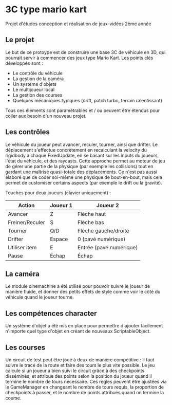 # 3C type mario kart

Projet d'études conception et réalisation de jeux-vidéos 2ème année

## Le projet

Le but de ce protoype est de construire une base 3C de véhicule en 3D, qui pourrait servir à commencer des jeux type Mario Kart.
Les points clés développés sont :
- Le contrôle du véhicule
- La gestion de la caméra
- Un système d'objets
- Le multijoueur local
- La gestion des courses
- Quelques mécaniques typiques (drift, patch turbo, terrain ralentissant)

Tous ces éléments sont paramétrables et / ou peuvent être étendus pour coller aux besoin d'un nouveau projet.

## Les contrôles
Le véhicule du joueur peut avancer, reculer, tourner, ainsi que drifter. Le déplacement s'effectue concrètement en recalculant la velocity du rigidbody à chaque FixedUpdate, en se basant sur les inputs du joueurs, l'état du véhicule, et des raycasts.
Cette approche permet au moteur de jeu de gérer une partie de la physique (par exemple les collisions) tout en gardant une maîtrise quasi-totale des déplacements. Ce n'est pas aussi élaboré que de coder soi-même une physique de bout-en-bout, mais cela permet de customiser certains aspects (par exemple le drift ou la gravité).

Touches pour deux joueurs (clavier uniquement) :

| Action          | Joueur 1 | Joueur 2                |
|-----------------|----------|-------------------------|
| Avancer         | Z        | Flèche haut             |
| Freiner/Reculer | S        | Flèche bas              |
| Tourner         | Q/D      | Flèche gauche/droite    |
| Drifter         | Espace   | 0 (pavé numérique)      |
| Utiliser item   | E        | Entrée (pavé numérique) |
| Pause           | Échap    | Échap                   |

## La caméra
Le module cinemachine a été utilisé pour pouvoir suivre le joueur de manière fluide, et donner des petits effets de style comme voir le côté du véhicule quand le joueur tourne.

## Les compétences character
Un système d'objet a été mis en place pour permettre d'ajouter facilement n'importe quel type d'objet en créant de nouveaux ScriptableObject.

## Les courses
Un circuit de test peut être joué à deux de manière compétitive : il faut suivre le tracé de la route et faire des tours le plus vite possible. Le jeu calcule si un joueur a bien suivi le circuit grâce à des checkpoints disséminés, et attribue des points selon la position du joueur quand il termine le nombre de tours nécessaire. Ces règles peuvent être ajustées via le GameManager en changeant le nombre de tours requis, la proportion de checkpoints à passer, et le nombre de points attribués quand on termine la course.